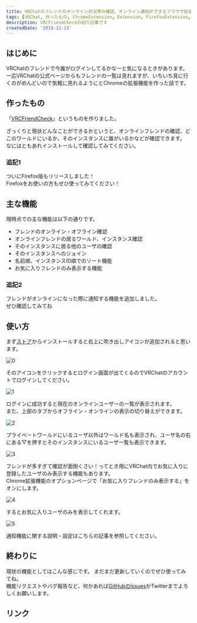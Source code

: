 ```yaml
---
title: VRChatのフレンドのオンライン状況等の確認、オンライン通知ができるブラウザ拡張機能を作った[VRCFriendCheck]
tags: [VRChat, 作ったもの, ChromeExtension, Extension, FirefoxExtension, Firefox, Chrome]
description: VRCFriendCheckの紹介記事です
createdDate: '2018-11-23'
---
```


## はじめに

VRChatのフレンドで今誰がログインしてるかなーと気になるときがあります。
一応VRChatの公式ページからもフレンドの一覧は見れますが、いちいち見に行くのがめんどいので気軽に見れるようにとChromeの拡張機能を作った話です。

## 作ったもの

「[VRCFriendCheck](https://chrome.google.com/webstore/detail/vrcfriendcheck/fkhfmlkfiaafmoaobaofhldnlgapekhl)」というものを作りました。

<link-card title="VRCFriendCheck" text="VRChatのフレンドのオンライン状況の確認、オンライン通知ができるブラウザ拡張機能" link-url="https://chrome.google.com/webstore/detail/vrcfriendcheck/fkhfmlkfiaafmoaobaofhldnlgapekhl" img-src="/link_img/c4e483776d82ab58d770351766e47fd5c8c0eb64.png"></link-card>

ざっくりと現状どんなことができるかというと、オンラインフレンドの確認、どこのワールドにいるか、そのインスタンスに誰がいるかなどが確認できます。
なにはともあれインストールして確認してみてください。

### 追記1

ついにFirefox版もリリースしました！  
Firefoxをお使いの方もぜひ使ってみてください！

<link-card title="VRChatのフレンドのオンライン状況等を手軽に確認できる拡張機能をFirefoxでもリリースした[VRCFriendCheck]" link-url="/articles/2019/020100"></link-card>

## 主な機能

現時点での主な機能は以下の通りです。

- フレンドのオンライン・オフライン確認
- オンラインフレンドの居るワールド、インスタンス確認
- そのインスタンスに居る他のユーザの確認
- そのインスタンスへのジョイン
- 名前順、インスタンスID順でのソート機能
- お気に入りフレンドのみ表示する機能

### 追記2

フレンドがオンラインになった際に通知する機能を追加しました。  
ぜひ確認してみてね

<link-card title="VRChatのフレンドがオンラインになった際に通知するようにアップデートした[VRCFriendCheck]" link-url="/articles/2019/042901"></link-card>

## 使い方

まず[ストア](https://chrome.google.com/webstore/detail/vrcfriendcheck/fkhfmlkfiaafmoaobaofhldnlgapekhl)からインストールすると右上に吹き出しアイコンが追加されると思います。

![0](/articles/2018/112300/00.png)

そのアイコンをクリックするとログイン画面が出てくるのでVRChatのアカウントでログインしてください。

![1](/articles/2018/112300/01.png)

ログインに成功すると現在のオンラインユーザーの一覧が表示されます。  
また、上部のタブからオフライン・オンラインの表示の切り替えができます。

![2](/articles/2018/112300/02.png)

プライベートワールドにいるユーザ以外はワールド名も表示され、ユーザ名の右にある▽を押すとそのインスタンスにいるユーザ一覧も表示できます。

![3](/articles/2018/112300/03.png)

フレンドが多すぎて確認が面倒くさい！ってとき用にVRChat内でお気に入りに登録したユーザのみ表示する機能もあります。  
Chrome拡張機能のオプションページで「お気に入りフレンドのみ表示する」をオンにします。

![4](/articles/2018/112300/04.png)

するとお気に入りユーザのみを表示してくれます。

![5](/articles/2018/112300/05.png)

通知機能に関する説明・設定はこちらの記事を参照してください。

<link-card title="VRChatのフレンドがオンラインになった際に通知するようにアップデートした[VRCFriendCheck]" link-url="/articles/2019/042901"></link-card>

## 終わりに

現状の機能としてはこんな感じです。  まだまだ更新していくのでぜひ使ってみてね。  
機能リクエストやバグ報告など、何かあれば[GitHubのIssues](https://github.com/mnao305/VRCFriendCheck/issues)かTwitterまでよろしくお願いします。

## リンク

<link-card title="VRCFriendCheck" text="VRChatのフレンドのオンライン状況の確認、オンライン通知ができるブラウザ拡張機能" link-url="https://chrome.google.com/webstore/detail/vrcfriendcheck/fkhfmlkfiaafmoaobaofhldnlgapekhl" img-src="/link_img/c4e483776d82ab58d770351766e47fd5c8c0eb64.png"></link-card>

<link-card title="VRCFriendCheck – 🦊 Firefox (ja) 向け拡張機能を入手" text="Firefox 向け VRCFriendCheck をダウンロード。VRChatのフレンドのオンライン状況の確認、オンライン通知ができるブラウザ拡張機能" link-url="https://addons.mozilla.org/ja/firefox/addon/vrcfriendcheck/" img-src="/link_img/ff83bb91706c107ac09313038f5b3b2b43017ea5.png"></link-card>

<link-card title="mnao305/VRCFriendCheck" text="VRChatのフレンドのオンライン状況の確認、オンライン通知ができるブラウザ拡張機能. Contribute to mnao305/VRCFriendCheck development by creating an account on GitHub." link-url="https://github.com/mnao305/VRCFriendCheck" img-src="/link_img/ab3abdd2c08124837cb27f46b8909886f24e490c.png"></link-card>
